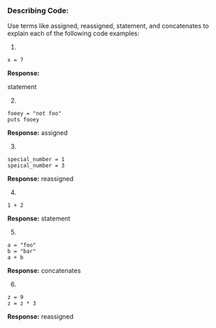 ### Describing Code:

Use terms like assigned, reassigned, statement, and concatenates to explain each of the following code examples:

1)

```
x = 7
```

**Response:**

statement


2)

```
foeey = "not foo"
puts fooey
```

**Response:**
assigned


3)

```
special_number = 1
speical_number = 3
```

**Response:**
reassigned

4)

```
1 + 2
```
**Response:**
statement


5)

```
a = "foo"
b = "bar"
a + b

```

**Response:**
concatenates

6)

```
z = 9
z = z * 3
```

**Response:**
reassigned
